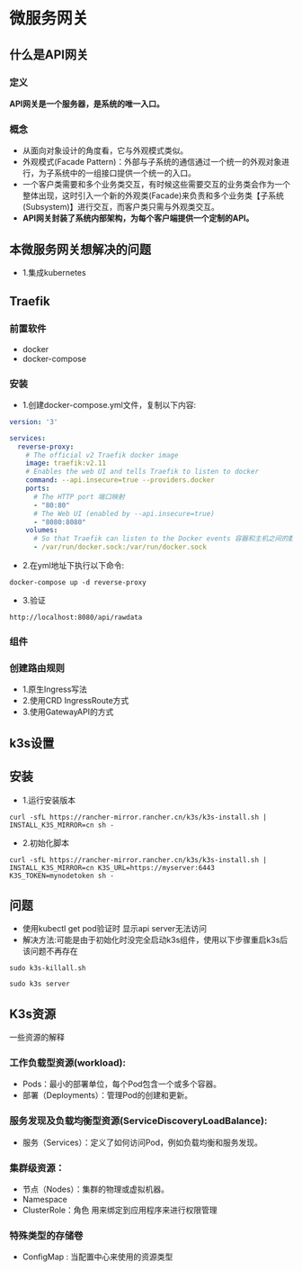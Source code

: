 # 微服务网关
## 什么是API网关
### 定义
**API网关是一个服务器，是系统的唯一入口。**
### 概念
* 从面向对象设计的角度看，它与外观模式类似。
* 外观模式(Facade Pattern)：外部与子系统的通信通过一个统一的外观对象进行，为子系统中的一组接口提供一个统一的入口。
* 一个客户类需要和多个业务类交互，有时候这些需要交互的业务类会作为一个整体出现，这时引入一个新的外观类(Facade)来负责和多个业务类【子系统(Subsystem)】进行交互，而客户类只需与外观类交互。
* **API网关封装了系统内部架构，为每个客户端提供一个定制的API。**
## 本微服务网关想解决的问题
* 1.集成kubernetes
## Traefik
### 前置软件
* docker
* docker-compose
### 安装
* 1.创建docker-compose.yml文件，复制以下内容:
```yml
version: '3'

services:
  reverse-proxy:
    # The official v2 Traefik docker image
    image: traefik:v2.11
    # Enables the web UI and tells Traefik to listen to docker
    command: --api.insecure=true --providers.docker
    ports:
      # The HTTP port 端口映射
      - "80:80"
      # The Web UI (enabled by --api.insecure=true)
      - "8080:8080"
    volumes:
      # So that Traefik can listen to the Docker events 容器和主机之间的数据卷映射
      - /var/run/docker.sock:/var/run/docker.sock
```
* 2.在yml地址下执行以下命令:
```shell
docker-compose up -d reverse-proxy
```
* 3.验证
```
http://localhost:8080/api/rawdata
```
### 组件
### 创建路由规则
* 1.原生Ingress写法
* 2.使用CRD IngressRoute方式
* 3.使用GatewayAPI的方式
## k3s设置
## 安装
* 1.运行安装版本
```shell
curl -sfL https://rancher-mirror.rancher.cn/k3s/k3s-install.sh | INSTALL_K3S_MIRROR=cn sh -
```
* 2.初始化脚本
```shell
curl -sfL https://rancher-mirror.rancher.cn/k3s/k3s-install.sh | INSTALL_K3S_MIRROR=cn K3S_URL=https://myserver:6443 K3S_TOKEN=mynodetoken sh -
```
## 问题
* 使用kubectl get pod验证时 显示api server无法访问
* 解决方法:可能是由于初始化时没完全启动k3s组件，使用以下步骤重启k3s后该问题不再存在
```shell
sudo k3s-killall.sh
```
```shell
sudo k3s server
```
## K3s资源
一些资源的解释
### 工作负载型资源(workload):
* Pods：最小的部署单位，每个Pod包含一个或多个容器。
* 部署（Deployments）：管理Pod的创建和更新。
### 服务发现及负载均衡型资源(ServiceDiscoveryLoadBalance): 
* 服务（Services）：定义了如何访问Pod，例如负载均衡和服务发现。
### 集群级资源：
* 节点（Nodes）：集群的物理或虚拟机器。
* Namespace
* ClusterRole：角色 用来绑定到应用程序来进行权限管理
### 特殊类型的存储卷
* ConfigMap : 当配置中心来使用的资源类型
